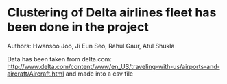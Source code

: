 Clustering of Delta airlines fleet has been done in the project
================

Authors: Hwansoo Joo, Ji Eun Seo, Rahul Gaur, Atul Shukla

Data has been taken from delta.com:
http://www.delta.com/content/www/en_US/traveling-with-us/airports-and-aircraft/Aircraft.html
and made into a csv file
